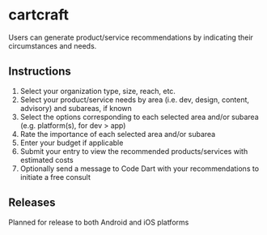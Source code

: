 ﻿# cartcraft

Users can generate product/service recommendations by indicating their circumstances and needs.

## Instructions

1. Select your organization type, size, reach, etc.
2. Select your product/service needs by area (i.e. dev, design, content, advisory) and subareas, if known
3. Select the options corresponding to each selected area and/or subarea (e.g. platform(s), for dev > app)
4. Rate the importance of each selected area and/or subarea
5. Enter your budget if applicable
6. Submit your entry to view the recommended products/services with estimated costs
7. Optionally send a message to Code Dart with your recommendations to initiate a free consult

## Releases

Planned for release to both Android and iOS platforms